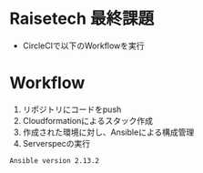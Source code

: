 # Raisetech 最終課題
* CircleCIで以下のWorkflowを実行

# Workflow
1. リポジトリにコードをpush
2. Cloudformationによるスタック作成
3. 作成された環境に対し、Ansibleによる構成管理
4. Serverspecの実行

```
Ansible version 2.13.2
```
